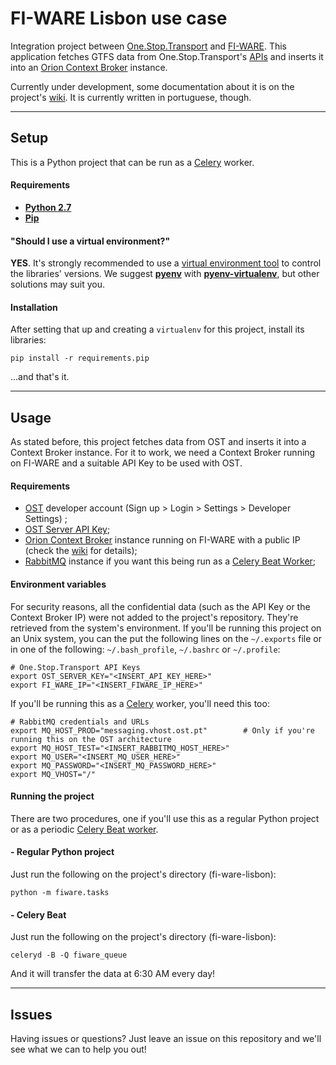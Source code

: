 # FI-WARE Lisbon use case

Integration project between [One.Stop.Transport](https://ost.pt) and [FI-WARE](http://fi-ware.org). This application fetches GTFS data from One.Stop.Transport's [APIs](https://developer.ost.pt/api-explorer/) and inserts it into an [Orion Context Broker](http://catalogue.fi-ware.org/enablers/configuration-manager-orion-context-broker) instance.

Currently under development, some documentation about it is on the project's [wiki](https://git.tice.ipn.pt/rvitorino/fi-ware-lisbon/wikis/home). It is currently written in portuguese, though.

---

## Setup

This is a Python project that can be run as a [Celery](http://www.celeryproject.org/) worker.

#### Requirements

- **[Python 2.7](https://www.python.org/download/releases/2.7)**
- **[Pip](http://pip.readthedocs.org/en/latest/quickstart.html)**

#### "Should I use a virtual environment?"

**YES**. It's strongly recommended to use a [virtual environment tool](http://en.wikipedia.org/wiki/Virtual_environment_software) to control the libraries' versions. We suggest **[pyenv](https://github.com/yyuu/pyenv)** with **[pyenv-virtualenv](https://github.com/yyuu/pyenv-virtualenv)**, but other solutions may suit you.

#### Installation

After setting that up and creating a `virtualenv` for this project, install its libraries:

```
pip install -r requirements.pip
```

...and that's it.

---

## Usage

As stated before, this project fetches data from OST and inserts it into a Context Broker instance. For it to work, we need a Context Broker running on FI-WARE and a suitable API Key to be used with OST. 

#### Requirements

- [OST](https://www.ost.pt) developer account (Sign up > Login > Settings > Developer Settings) ;
- [OST Server API Key](https://github.com/OneStopTransport/OneStopTransport/wiki/Autenticac%CC%A7a%CC%83o-por-chave);
- [Orion Context Broker](http://catalogue.fi-ware.org/enablers/configuration-manager-orion-context-broker) instance running on FI-WARE with a public IP (check the [wiki](https://git.tice.ipn.pt/rvitorino/fi-ware-lisbon/wikis/home) for details);
- [RabbitMQ](http://www.rabbitmq.com/) instance if you want this being run as a [Celery Beat Worker](http://docs.celeryproject.org/en/latest/userguide/periodic-tasks.html);


#### Environment variables

For security reasons, all the confidential data (such as the API Key or the Context Broker IP) were not added to the project's repository. They're retrieved from the system's environment. If you'll be running this project on an Unix system, you can the put the following lines on the `~/.exports` file or in one of the following: `~/.bash_profile`, `~/.bashrc` or `~/.profile`:

```
# One.Stop.Transport API Keys 
export OST_SERVER_KEY="<INSERT_API_KEY_HERE>"
export FI_WARE_IP="<INSERT_FIWARE_IP_HERE>"
```

If you'll be running this as a [Celery](http://www.celeryproject.org/) worker, you'll need this too:
```
# RabbitMQ credentials and URLs
export MQ_HOST_PROD="messaging.vhost.ost.pt"		# Only if you're running this on the OST architecture
export MQ_HOST_TEST="<INSERT_RABBITMQ_HOST_HERE>"
export MQ_USER="<INSERT_MQ_USER_HERE>"
export MQ_PASSWORD="<INSERT_MQ_PASSWORD_HERE>"
export MQ_VHOST="/"
```

#### Running the project

There are two procedures, one if you'll use this as a regular Python project or as a periodic [Celery Beat worker](http://docs.celeryproject.org/en/latest/userguide/periodic-tasks.html).

#### - Regular Python project

Just run the following on the project's directory (fi-ware-lisbon):

```
python -m fiware.tasks
```

#### - Celery Beat 

Just run the following on the project's directory (fi-ware-lisbon):

```
celeryd -B -Q fiware_queue
```

And it will transfer the data at 6:30 AM every day!

---

## Issues

Having issues or questions? Just leave an issue on this repository and we'll see what we can to help you out!